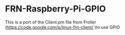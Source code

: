 FRN-Raspberry-Pi-GPIO
=====================

This is a port of the Client.pm file from Froller (https://code.google.com/p/linux-frn-client/ )to use GPIO
